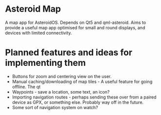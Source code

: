 # Asteroid Map
A map app for AsteroidOS. Depends on Qt5 and qml-asteroid. Aims to provide a useful map app optimised for small and round displays, and devices with limited connectivity.
# Planned features and ideas for implementing them
- Buttons for zoom and centering view on the user.
- Manual caching/downloading of map tiles - A useful feature for going offline. The qt
- Waypoints - save a location, some text, an icon?
- Importing navigation routes - perhaps sending these over from a paired device as GPX, or something else. Probably way off in the future.
- Some sort of navigation system on watch?

